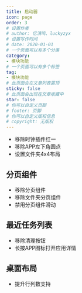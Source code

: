 ```yaml
---
title: 启动器
icon: page
order: 3
# 设置作者
# author: 忆清鸣、luckyzyx
# 设置写作时间
# date: 2020-01-01
# 一个页面可以有多个分类
category:
- 模块功能
# 一个页面可以有多个标签
tag:
- 模块功能
# 此页面会在文章列表置顶
sticky: false
# 此页面会出现在文章收藏中
star: false
# 你可以自定义页脚
# footer: 页脚
# 你可以自定义版权信息
# copyright: 无版权
---
```


- 移除时钟插件红一
- 移除APP左下角圆点
- 设置文件夹4x4布局

## 分页组件

- 移除分页组件
- 移除文件夹分页组件
- 禁用分页组件滑动

## 最近任务列表

- 移除清理按钮
- 长按APP图标打开应用详情

## 桌面布局

- 提升行列数支持